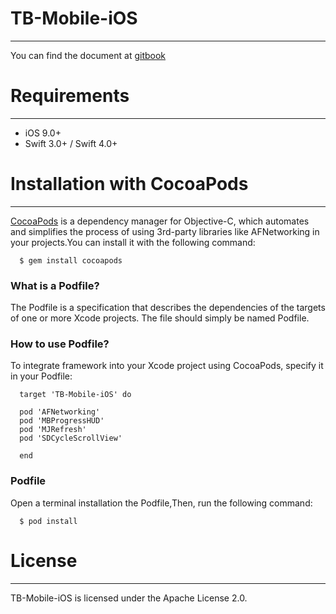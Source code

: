 # TB-Mobile-iOS
---------------
  
  You can find the document at [gitbook](https://www.gitbook.com/book/xudongliu/tb-mobile-development/welcome)
  
# Requirements
--------------

  - iOS 9.0+
  - Swift 3.0+ / Swift 4.0+
  
# Installation with CocoaPods
-----------------------------

  [CocoaPods](https://cocoapods.org/) is a dependency manager for Objective-C, which automates and simplifies the process of using 3rd-party libraries like AFNetworking in your projects.You can install it with the following command:
  
  ```
    $ gem install cocoapods
  ```
  
### What is a Podfile?

  The Podfile is a specification that describes the dependencies of the targets of one or more Xcode projects. The file should simply be named Podfile.
  
### How to use Podfile?

  To integrate framework into your Xcode project using CocoaPods, specify it in your Podfile:
  
  ```
    target 'TB-Mobile-iOS' do
  
    pod 'AFNetworking'
    pod 'MBProgressHUD'
    pod 'MJRefresh'
    pod 'SDCycleScrollView'

    end
   ```
### Podfile

  Open a terminal installation the Podfile,Then, run the following command:
  
  ```
    $ pod install
  ```

# License
---------

  TB-Mobile-iOS is licensed under the Apache License 2.0.
  
  
  
